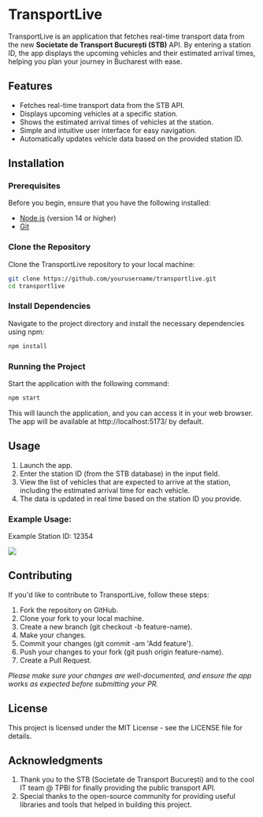 # TransportLive

TransportLive is an application that fetches real-time transport data from the new **Societate de Transport București (STB)** API. By entering a station ID, the app displays the upcoming vehicles and their estimated arrival times, helping you plan your journey in Bucharest with ease.

## Features

- Fetches real-time transport data from the STB API.
- Displays upcoming vehicles at a specific station.
- Shows the estimated arrival times of vehicles at the station.
- Simple and intuitive user interface for easy navigation.
- Automatically updates vehicle data based on the provided station ID.

## Installation

### Prerequisites

Before you begin, ensure that you have the following installed:

- [Node.js](https://nodejs.org/) (version 14 or higher)
- [Git](https://git-scm.com/)

### Clone the Repository

Clone the TransportLive repository to your local machine:

```bash
git clone https://github.com/yourusername/transportlive.git
cd transportlive
```

### Install Dependencies

Navigate to the project directory and install the necessary dependencies using npm:

```bash
npm install
```

### Running the Project

Start the application with the following command:

```bash
npm start
```
This will launch the application, and you can access it in your web browser. The app will be available at http://localhost:5173/ by default.

## Usage

1. Launch the app.
2. Enter the station ID (from the STB database) in the input field.
2. View the list of vehicles that are expected to arrive at the station, including the estimated arrival time for each vehicle.
3. The data is updated in real time based on the station ID you provide.

### Example Usage:
Example Station ID: 12354

![](https://i.imgur.com/1jALW8J.png)



## Contributing
If you'd like to contribute to TransportLive, follow these steps:

1. Fork the repository on GitHub.
2. Clone your fork to your local machine.
3. Create a new branch (git checkout -b feature-name).
4. Make your changes.
4. Commit your changes (git commit -am 'Add feature').
5. Push your changes to your fork (git push origin feature-name).
6. Create a Pull Request.

*Please make sure your changes are well-documented, and ensure the app works as expected before submitting your PR.*

## License
This project is licensed under the MIT License - see the LICENSE file for details.

## Acknowledgments
1. Thank you to the STB (Societate de Transport București) and to the cool IT team @ TPBI for finally providing the public transport API.
2. Special thanks to the open-source community for providing useful libraries and tools that helped in building this project.